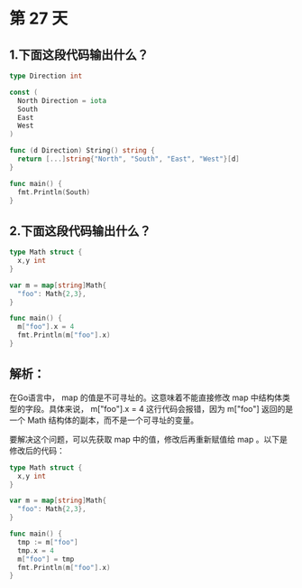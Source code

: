 # 第 27 天

## 1.下面这段代码输出什么？

```go
type Direction int

const (
  North Direction = iota
  South
  East
  West
)

func (d Direction) String() string {
  return [...]string{"North", "South", "East", "West"}[d]
}

func main() {
  fmt.Println(South)
}
```

## 2.下面这段代码输出什么？

```go
type Math struct {
  x,y int
}

var m = map[string]Math{
  "foo": Math{2,3},
}

func main() {
  m["foo"].x = 4
  fmt.Println(m["foo"].x)
}
```

## 解析：
在Go语言中， map 的值是不可寻址的。这意味着不能直接修改 map 中结构体类型的字段。具体来说， m["foo"].x = 4 这行代码会报错，因为 m["foo"] 返回的是一个 Math 结构体的副本，而不是一个可寻址的变量。

要解决这个问题，可以先获取 map 中的值，修改后再重新赋值给 map 。以下是修改后的代码：

```go
type Math struct {
  x,y int
}

var m = map[string]Math{
  "foo": Math{2,3},
}

func main() {
  tmp := m["foo"]
  tmp.x = 4
  m["foo"] = tmp
  fmt.Println(m["foo"].x)
}
```